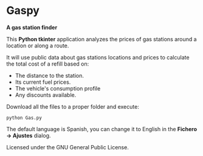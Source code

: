 # Gaspy
**A gas station finder**

This **Python tkinter** application analyzes the prices of gas stations around a location or along a route. 

It will use public data about gas stations locations and prices to calculate the total cost of a refill based on:

* The distance to the station.
* Its current fuel prices.
* The vehicle's consumption profile
* Any discounts available.

Download all the files to a proper folder and execute:
```
python Gas.py
```
The default language is Spanish, you can change it to English in the **Fichero -> Ajustes** dialog.

Licensed under the GNU General Public License.
